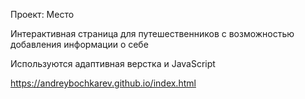 Проект: Место

Интерактивная страница для путешественников с возможностью добавления информации о себе

Используются адаптивная верстка и JavaScript

https://andreybochkarev.github.io/index.html
